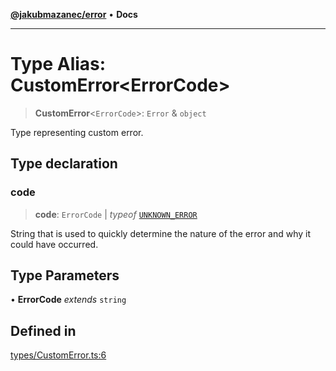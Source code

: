 [**@jakubmazanec/error**](../README.md) • **Docs**

---

# Type Alias: CustomError\<ErrorCode\>

> **CustomError**\<`ErrorCode`\>: `Error` & `object`

Type representing custom error.

## Type declaration

### code

> **code**: `ErrorCode` \| _typeof_ [`UNKNOWN_ERROR`](../variables/UNKNOWN_ERROR.md)

String that is used to quickly determine the nature of the error and why it could have occurred.

## Type Parameters

• **ErrorCode** _extends_ `string`

## Defined in

[types/CustomError.ts:6](https://github.com/jakubmazanec/tools/blob/6ed2cc9bf798455a62cfc34def34fef748169fa2/packages/error/source/types/CustomError.ts#L6)
